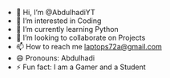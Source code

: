 - 👋 Hi, I’m @AbdulhadiYT
- 👀 I’m interested in Coding
- 🌱 I’m currently learning Python
- 💞️ I’m looking to collaborate on Projects
- 📫 How to reach me laptops72a@gmail.com
- 😄 Pronouns: Abdulhadi
- ⚡ Fun fact: I am a Gamer and a Student

<!---
AbdulhadiYT/AbdulhadiYT is a ✨ special ✨ repository because its `README.md` (this file) appears on your GitHub profile.
You can click the Preview link to take a look at your changes.
--->
